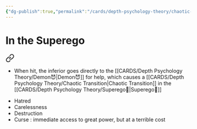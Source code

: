```yaml
---
{"dg-publish":true,"permalink":"/cards/depth-psychology-theory/chaotic-transition/","noteIcon":"1","created":"2023-04-28T12:07:28.692+02:00","updated":"2023-05-02T10:38:42.098+02:00"}
---
```


# In the Superego 

<div class="transclusion internal-embed is-loaded"><a class="markdown-embed-link" href="/cards/depth-psychology-theory/infant/#437f26" aria-label="Open link"><svg xmlns="http://www.w3.org/2000/svg" width="24" height="24" viewBox="0 0 24 24" fill="none" stroke="currentColor" stroke-width="2" stroke-linecap="round" stroke-linejoin="round" class="svg-icon lucide-link"><path d="M10 13a5 5 0 0 0 7.54.54l3-3a5 5 0 0 0-7.07-7.07l-1.72 1.71"></path><path d="M14 11a5 5 0 0 0-7.54-.54l-3 3a5 5 0 0 0 7.07 7.07l1.71-1.71"></path></svg></a><div class="markdown-embed">



- When hit, the inferior goes directly to the [[CARDS/Depth Psychology Theory/Demon😈\|Demon😈]] for help, which causes a [[CARDS/Depth Psychology Theory/Chaotic Transition\|Chaotic Transition]] in the [[CARDS/Depth Psychology Theory/Superego👹\|Superego👹]]  

</div></div>

- Hatred 
- Carelessness 
- Destruction 
- Curse : immediate access to great power, but at a terrible cost 

